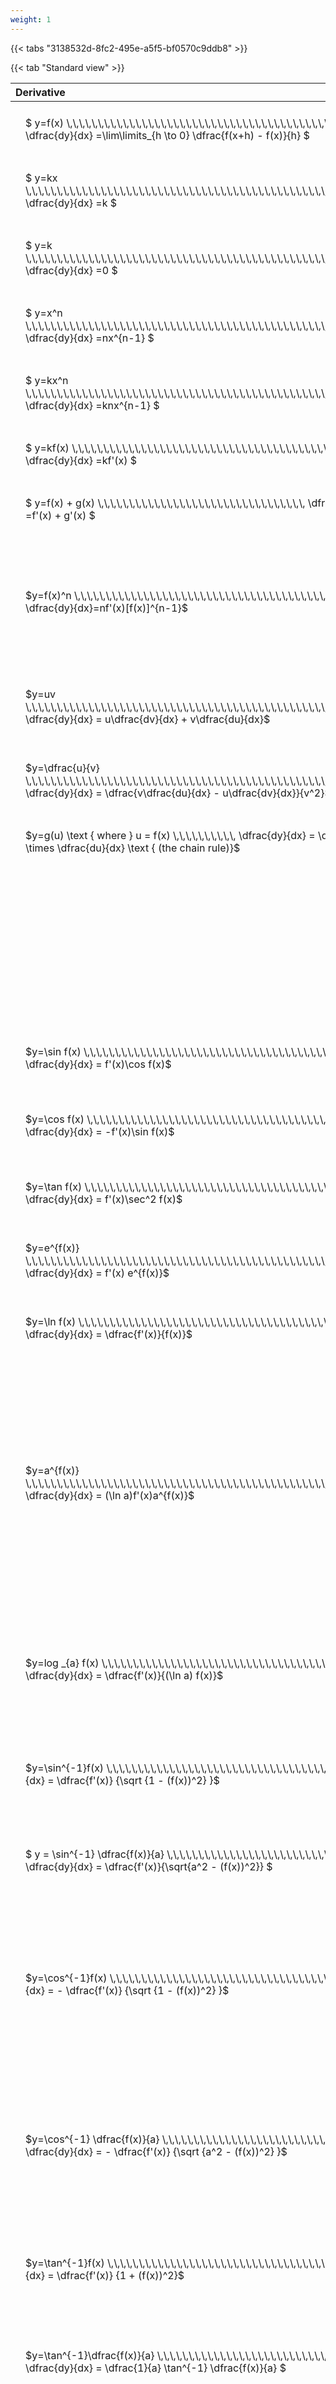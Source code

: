 ```yaml
---
weight: 1
---
```


{{< tabs "3138532d-8fc2-495e-a5f5-bf0570c9ddb8" >}}

{{< tab "Standard view" >}}

<style type="text/css">
#T_95b96 th.col_heading {
  text-align: left;
  font-size: 1em;
}
#T_95b96 td {
  text-align: left;
  font-size: 1em;
  padding: 1.5em;
}
</style>
<table id="T_95b96">
  <thead>
    <tr>
      <th id="T_95b96_level0_col0" class="col_heading level0 col0" >Derivative</th>
      <th id="T_95b96_level0_col1" class="col_heading level0 col1" >Equivalent integral</th>
      <th id="T_95b96_level0_col2" class="col_heading level0 col2" >Comment</th>
    </tr>
  </thead>
  <tbody>
    <tr>
      <td id="T_95b96_row0_col0" class="data row0 col0" >$ y=f(x)   \,\,\,\,\,\,\,\,\,\,\,\,\,\,\,\,\,\,\,\,\,\,\,\,\,\,\,\,\,\,\,\,\,\,\,\,\,\,\,\,\,\,\,\,\,\,\,\,\,\,   \dfrac{dy}{dx} =\lim\limits_{h \to 0} \dfrac{f(x+h) - f(x)}{h}  $ <br></td>
      <td id="T_95b96_row0_col1" class="data row0 col1" ></td>
      <td id="T_95b96_row0_col2" class="data row0 col2" ></td>
    </tr>
    <tr>
      <td id="T_95b96_row1_col0" class="data row1 col0" >$ y=kx   \,\,\,\,\,\,\,\,\,\,\,\,\,\,\,\,\,\,\,\,\,\,\,\,\,\,\,\,\,\,\,\,\,\,\,\,\,\,\,\,\,\,\,\,\,\,\,\,\,\,\,\,\,\,\,   \dfrac{dy}{dx} =k  $ <br></td>
      <td id="T_95b96_row1_col1" class="data row1 col1" ></td>
      <td id="T_95b96_row1_col2" class="data row1 col2" ></td>
    </tr>
    <tr>
      <td id="T_95b96_row2_col0" class="data row2 col0" >$ y=k   \,\,\,\,\,\,\,\,\,\,\,\,\,\,\,\,\,\,\,\,\,\,\,\,\,\,\,\,\,\,\,\,\,\,\,\,\,\,\,\,\,\,\,\,\,\,\,\,\,\,\,\,\,\,\,\,\,\,\,   \dfrac{dy}{dx} =0  $ <br></td>
      <td id="T_95b96_row2_col1" class="data row2 col1" ></td>
      <td id="T_95b96_row2_col2" class="data row2 col2" ></td>
    </tr>
    <tr>
      <td id="T_95b96_row3_col0" class="data row3 col0" >$ y=x^n   \,\,\,\,\,\,\,\,\,\,\,\,\,\,\,\,\,\,\,\,\,\,\,\,\,\,\,\,\,\,\,\,\,\,\,\,\,\,\,\,\,\,\,\,\,\,\,\,\,\,\,\,\,\,\,\,   \dfrac{dy}{dx} =nx^{n-1}  $ <br></td>
      <td id="T_95b96_row3_col1" class="data row3 col1" ></td>
      <td id="T_95b96_row3_col2" class="data row3 col2" ></td>
    </tr>
    <tr>
      <td id="T_95b96_row4_col0" class="data row4 col0" >$ y=kx^n   \,\,\,\,\,\,\,\,\,\,\,\,\,\,\,\,\,\,\,\,\,\,\,\,\,\,\,\,\,\,\,\,\,\,\,\,\,\,\,\,\,\,\,\,\,\,\,\,\,\,\,\,\,   \dfrac{dy}{dx} =knx^{n-1}  $ <br></td>
      <td id="T_95b96_row4_col1" class="data row4 col1" ></td>
      <td id="T_95b96_row4_col2" class="data row4 col2" ></td>
    </tr>
    <tr>
      <td id="T_95b96_row5_col0" class="data row5 col0" >$ y=kf(x)   \,\,\,\,\,\,\,\,\,\,\,\,\,\,\,\,\,\,\,\,\,\,\,\,\,\,\,\,\,\,\,\,\,\,\,\,\,\,\,\,\,\,\,\,\,\,\,\,   \dfrac{dy}{dx} =kf'(x)  $ <br></td>
      <td id="T_95b96_row5_col1" class="data row5 col1" ></td>
      <td id="T_95b96_row5_col2" class="data row5 col2" ></td>
    </tr>
    <tr>
      <td id="T_95b96_row6_col0" class="data row6 col0" >$ y=f(x) + g(x)   \,\,\,\,\,\,\,\,\,\,\,\,\,\,\,\,\,\,\,\,\,\,\,\,\,\,\,\,\,\,\,\,\,   \dfrac{dy}{dx} =f'(x) + g'(x)  $ <br></td>
      <td id="T_95b96_row6_col1" class="data row6 col1" ></td>
      <td id="T_95b96_row6_col2" class="data row6 col2" ></td>
    </tr>
    <tr>
      <td id="T_95b96_row7_col0" class="data row7 col0" >$y=f(x)^n \,\,\,\,\,\,\,\,\,\,\,\,\,\,\,\,\,\,\,\,\,\,\,\,\,\,\,\,\,\,\,\,\,\,\,\,\,\,\,\,\,\,\,\,\,\,\,\,  \dfrac{dy}{dx}=nf'(x)[f(x)]^{n-1}$ <br></td>
      <td id="T_95b96_row7_col1" class="data row7 col1" >$ {\Large\int} f'(x)[f(x)]^n dx = \dfrac{1}{n+1}[f(x)]^{n+1} + c $
$ \text{ where } n \neq -1 $</td>
      <td id="T_95b96_row7_col2" class="data row7 col2" >When n = -1 follow the integration rules for  $ {\Large\int} \dfrac{f'(x)}{f(x)}dx$</td>
    </tr>
    <tr>
      <td id="T_95b96_row8_col0" class="data row8 col0" >$y=uv \,\,\,\,\,\,\,\,\,\,\,\,\,\,\,\,\,\,\,\,\,\,\,\,\,\,\,\,\,\,\,\,\,\,\,\,\,\,\,\,\,\,\,\,\,\,\,\,\,\,\,\,\,\,\,\,   \dfrac{dy}{dx} = u\dfrac{dv}{dx} + v\dfrac{du}{dx}$ <br></td>
      <td id="T_95b96_row8_col1" class="data row8 col1" >$ {\Large\int} u \dfrac{dv}{dx} dx=uv-{\Large\int}v \dfrac {du}{dx}dx$</td>
      <td id="T_95b96_row8_col2" class="data row8 col2" ></td>
    </tr>
    <tr>
      <td id="T_95b96_row9_col0" class="data row9 col0" >$y=\dfrac{u}{v} \,\,\,\,\,\,\,\,\,\,\,\,\,\,\,\,\,\,\,\,\,\,\,\,\,\,\,\,\,\,\,\,\,\,\,\,\,\,\,\,\,\,\,\,\,\,\,\,\,\,\,\,\,\,\,\,   \dfrac{dy}{dx} = \dfrac{v\dfrac{du}{dx} - u\dfrac{dv}{dx}}{v^2}$ <br></td>
      <td id="T_95b96_row9_col1" class="data row9 col1" ></td>
      <td id="T_95b96_row9_col2" class="data row9 col2" ></td>
    </tr>
    <tr>
      <td id="T_95b96_row10_col0" class="data row10 col0" >$y=g(u) \text { where } u = f(x) \,\,\,\,\,\,\,\,\,\,   \dfrac{dy}{dx} = \dfrac{dy}{du} \times \dfrac{du}{dx} \text { (the chain rule)}$ </td>
      <td id="T_95b96_row10_col1" class="data row10 col1" ></td>
      <td id="T_95b96_row10_col2" class="data row10 col2" ></td>
    </tr>
    <tr>
      <td id="T_95b96_row11_col0" class="data row11 col0" ></td>
      <td id="T_95b96_row11_col1" class="data row11 col1" >$ {\Large\int_{a}^{b}} f(x) dx \approx \dfrac{b-a} {2n} {\Large\{} f(a) + f(b) + 2 {\Large[} f(x_1)+...+f(x_{n-1}){\Large ]} {\Large\}}$
$ \text { where } a=x_0 \text{ and } b=x_n $</td>
      <td id="T_95b96_row11_col2" class="data row11 col2" ></td>
    </tr>
    <tr>
      <td id="T_95b96_row12_col0" class="data row12 col0" >$y=\sin f(x) \,\,\,\,\,\,\,\,\,\,\,\,\,\,\,\,\,\,\,\,\,\,\,\,\,\,\,\,\,\,\,\,\,\,\,\,\,\,\,\,\,\,  \dfrac{dy}{dx} = f'(x)\cos f(x)$ <br></td>
      <td id="T_95b96_row12_col1" class="data row12 col1" >$ {\Large\int} f'(x)\cos f(x)dx = \sin f(x) + c$</td>
      <td id="T_95b96_row12_col2" class="data row12 col2" ></td>
    </tr>
    <tr>
      <td id="T_95b96_row13_col0" class="data row13 col0" >$y=\cos f(x) \,\,\,\,\,\,\,\,\,\,\,\,\,\,\,\,\,\,\,\,\,\,\,\,\,\,\,\,\,\,\,\,\,\,\,\,\,\,\,\,\,\,\,   \dfrac{dy}{dx} = -f'(x)\sin f(x)$ <br></td>
      <td id="T_95b96_row13_col1" class="data row13 col1" >$ {\Large\int} f'(x)\sin f(x)dx = -\cos f(x) + c$</td>
      <td id="T_95b96_row13_col2" class="data row13 col2" ></td>
    </tr>
    <tr>
      <td id="T_95b96_row14_col0" class="data row14 col0" >$y=\tan f(x) \,\,\,\,\,\,\,\,\,\,\,\,\,\,\,\,\,\,\,\,\,\,\,\,\,\,\,\,\,\,\,\,\,\,\,\,\,\,\,\,\,\,   \dfrac{dy}{dx} = f'(x)\sec^2 f(x)$ <br></td>
      <td id="T_95b96_row14_col1" class="data row14 col1" >$ {\Large\int} f'(x)\sec^2 f(x)dx = \tan f(x) + c$</td>
      <td id="T_95b96_row14_col2" class="data row14 col2" ></td>
    </tr>
    <tr>
      <td id="T_95b96_row15_col0" class="data row15 col0" >$y=e^{f(x)} \,\,\,\,\,\,\,\,\,\,\,\,\,\,\,\,\,\,\,\,\,\,\,\,\,\,\,\,\,\,\,\,\,\,\,\,\,\,\,\,\,\,\,\,\,\,\,\,\,\,\,   \dfrac{dy}{dx} = f'(x) e^{f(x)}$ <br></td>
      <td id="T_95b96_row15_col1" class="data row15 col1" >$ {\Large\int} f'(x)e^{f(x)}dx = e^{f(x)} + c$</td>
      <td id="T_95b96_row15_col2" class="data row15 col2" ></td>
    </tr>
    <tr>
      <td id="T_95b96_row16_col0" class="data row16 col0" >$y=\ln f(x) \,\,\,\,\,\,\,\,\,\,\,\,\,\,\,\,\,\,\,\,\,\,\,\,\,\,\,\,\,\,\,\,\,\,\,\,\,\,\,\,\,\,\,\,\,   \dfrac{dy}{dx} = \dfrac{f'(x)}{f(x)}$ <br></td>
      <td id="T_95b96_row16_col1" class="data row16 col1" >$ {\Large\int} \dfrac{f'(x)}{f(x)}dx = \ln|f(x)| + c$</td>
      <td id="T_95b96_row16_col2" class="data row16 col2" >Why absolute value?</td>
    </tr>
    <tr>
      <td id="T_95b96_row17_col0" class="data row17 col0" >$y=a^{f(x)} \,\,\,\,\,\,\,\,\,\,\,\,\,\,\,\,\,\,\,\,\,\,\,\,\,\,\,\,\,\,\,\,\,\,\,\,\,\,\,\,\,\,\,\,\,\,\,\,\,\,\,   \dfrac{dy}{dx} = (\ln a)f'(x)a^{f(x)}$ <br></td>
      <td id="T_95b96_row17_col1" class="data row17 col1" >$ {\Large\int} f'(x)a^{f(x)}dx = \dfrac{a^f(x)}{\ln  a} +c$</td>
      <td id="T_95b96_row17_col2" class="data row17 col2" >ln a is a constant therefore can be removed from the integral it can go on the other side of the intergral equation when compared to the derivative equation.</td>
    </tr>
    <tr>
      <td id="T_95b96_row18_col0" class="data row18 col0" >$y=log _{a} f(x) \,\,\,\,\,\,\,\,\,\,\,\,\,\,\,\,\,\,\,\,\,\,\,\,\,\,\,\,\,\,\,\,\,\,\,\,\,\,\,\,\,   \dfrac{dy}{dx} = \dfrac{f'(x)}{(\ln a) f(x)}$ <br></td>
      <td id="T_95b96_row18_col1" class="data row18 col1" >$ {\Large\int} \dfrac{f'(x)}{(\ln a) f(x)} = \log_{a} |f(x)|  + c$</td>
      <td id="T_95b96_row18_col2" class="data row18 col2" >Is this integral expression correct, in particular the absolute value?</td>
    </tr>
    <tr>
      <td id="T_95b96_row19_col0" class="data row19 col0" >$y=\sin^{-1}f(x) \,\,\,\,\,\,\,\,\,\,\,\,\,\,\,\,\,\,\,\,\,\,\,\,\,\,\,\,\,\,\,\,\,\,\,\,\,   \dfrac{dy}{dx} = \dfrac{f'(x)} {\sqrt {1 - (f(x))^2} }$ <br></td>
      <td id="T_95b96_row19_col1" class="data row19 col1" >$ {\Large\int} \dfrac{f'(x)} {\sqrt {1 - (f(x))^2} } dx = \sin^{-1} f(x) + c$</td>
      <td id="T_95b96_row19_col2" class="data row19 col2" ></td>
    </tr>
    <tr>
      <td id="T_95b96_row20_col0" class="data row20 col0" >$ y = \sin^{-1} \dfrac{f(x)}{a}  \,\,\,\,\,\,\,\,\,\,\,\,\,\,\,\,\,\,\,\,\,\,\,\,\,\,\,\,\,\,\,\,\,\,\,   \dfrac{dy}{dx} = \dfrac{f'(x)}{\sqrt{a^2 - (f(x))^2}} $ <br></td>
      <td id="T_95b96_row20_col1" class="data row20 col1" >$ {\Large\int} \dfrac{f'(x)} {\sqrt {a^2 - (f(x))^2} } dx = \sin^{-1} \dfrac{f(x)}{a} + c$</td>
      <td id="T_95b96_row20_col2" class="data row20 col2" ></td>
    </tr>
    <tr>
      <td id="T_95b96_row21_col0" class="data row21 col0" >$y=\cos^{-1}f(x) \,\,\,\,\,\,\,\,\,\,\,\,\,\,\,\,\,\,\,\,\,\,\,\,\,\,\,\,\,\,\,\,\,\,\,\,\,   \dfrac{dy}{dx} = - \dfrac{f'(x)} {\sqrt {1 - (f(x))^2} }$ <br></td>
      <td id="T_95b96_row21_col1" class="data row21 col1" >$ {\Large\int} - \dfrac{f'(x)} {\sqrt {1 - (f(x))^2} }  = \cos^{-1}f(x) + c \text{ or } -\sin^{-1}f(x) +c$
$ \text{Note the cons\tant c will have different values with these two options} $</td>
      <td id="T_95b96_row21_col2" class="data row21 col2" ></td>
    </tr>
    <tr>
      <td id="T_95b96_row22_col0" class="data row22 col0" >$y=\cos^{-1} \dfrac{f(x)}{a} \,\,\,\,\,\,\,\,\,\,\,\,\,\,\,\,\,\,\,\,\,\,\,\,\,\,\,\,\,\,\,\,\,\,\,   \dfrac{dy}{dx} = - \dfrac{f'(x)} {\sqrt {a^2 - (f(x))^2} }$ <br></td>
      <td id="T_95b96_row22_col1" class="data row22 col1" >$ {\Large\int} - \dfrac{f'(x)} {\sqrt {a^2 - (f(x))^2} }  = \cos^{-1}\dfrac{f(x)}{a} + c \text{ or } -\sin^{-1}\dfrac{f(x)}{a} +c$
$ \text{Note the cons\tant c will have different values with these two options} $</td>
      <td id="T_95b96_row22_col2" class="data row22 col2" ></td>
    </tr>
    <tr>
      <td id="T_95b96_row23_col0" class="data row23 col0" >$y=\tan^{-1}f(x) \,\,\,\,\,\,\,\,\,\,\,\,\,\,\,\,\,\,\,\,\,\,\,\,\,\,\,\,\,\,\,\,\,\,\,\,\,   \dfrac{dy}{dx} = \dfrac{f'(x)} {1 + (f(x))^2}$ <br></td>
      <td id="T_95b96_row23_col1" class="data row23 col1" >$ {\Large\int} \dfrac{f'(x)} {1 + (f(x))^2} dx = \ \tan^{-1} f(x) + c$</td>
      <td id="T_95b96_row23_col2" class="data row23 col2" ></td>
    </tr>
    <tr>
      <td id="T_95b96_row24_col0" class="data row24 col0" >$y=\tan^{-1}\dfrac{f(x)}{a} \,\,\,\,\,\,\,\,\,\,\,\,\,\,\,\,\,\,\,\,\,\,\,\,\,\,\,\,\,\,\,\,\,\,\,   \dfrac{dy}{dx} =  \dfrac{1}{a} \tan^{-1} \dfrac{f(x)}{a} $ <br></td>
      <td id="T_95b96_row24_col1" class="data row24 col1" >$ {\Large\int} \dfrac{f'(x)} {a^2 + (f(x))^2} dx = \dfrac{1}{a} \tan^{-1} \dfrac{f(x)}{a} + c$</td>
      <td id="T_95b96_row24_col2" class="data row24 col2" ></td>
    </tr>
    <tr>
      <td id="T_95b96_row25_col0" class="data row25 col0" >$ \text{Function and its inverse}  \,\,\,\,\,\,\,\,\,\,\,\,\,   \dfrac{dy}{dx} \times \dfrac{dx}{dy} = 1, \text{  or  } \dfrac{dy}{dx} = \dfrac{1}{\dfrac{dx}{dy}} $ <br></td>
      <td id="T_95b96_row25_col1" class="data row25 col1" ></td>
      <td id="T_95b96_row25_col2" class="data row25 col2" >Formula can be utilised to calculate otherwise hard to differentiate inverse functions</td>
    </tr>
    <tr>
      <td id="T_95b96_row26_col0" class="data row26 col0" >$v = \dot x = \dfrac{dx}{dt}$</td>
      <td id="T_95b96_row26_col1" class="data row26 col1" ></td>
      <td id="T_95b96_row26_col2" class="data row26 col2" ></td>
    </tr>
    <tr>
      <td id="T_95b96_row27_col0" class="data row27 col0" >$a = \ddot x = \dfrac{dv}{dt} = \dfrac{d^{2}x}{dt^2}$</td>
      <td id="T_95b96_row27_col1" class="data row27 col1" ></td>
      <td id="T_95b96_row27_col2" class="data row27 col2" ></td>
    </tr>
    <tr>
      <td id="T_95b96_row28_col0" class="data row28 col0" >$\dfrac{dN}{dt} = kn \text{ is satisfied by } N(t) = Ae^{kt}$</td>
      <td id="T_95b96_row28_col1" class="data row28 col1" ></td>
      <td id="T_95b96_row28_col2" class="data row28 col2" ></td>
    </tr>
    <tr>
      <td id="T_95b96_row29_col0" class="data row29 col0" >$\dfrac{dN}{dt} = k(N-p) \text{ is satisfied by } N(t) = P + Ae^{kt}$</td>
      <td id="T_95b96_row29_col1" class="data row29 col1" ></td>
      <td id="T_95b96_row29_col2" class="data row29 col2" ></td>
    </tr>
  </tbody>
</table>
{{< /tab >}}

{{< tab "Formula sheet" >}}

Items on formula sheet are highlighted 
<br>
<style type="text/css">
#T_61f0c th.col_heading {
  text-align: left;
  font-size: 1em;
}
#T_61f0c td {
  text-align: left;
  font-size: 1em;
  padding: 1.5em;
}
#T_61f0c_row0_col0, #T_61f0c_row0_col1, #T_61f0c_row1_col0, #T_61f0c_row1_col1, #T_61f0c_row2_col0, #T_61f0c_row2_col1, #T_61f0c_row3_col0, #T_61f0c_row3_col1, #T_61f0c_row4_col0, #T_61f0c_row4_col1, #T_61f0c_row5_col0, #T_61f0c_row5_col1, #T_61f0c_row6_col0, #T_61f0c_row6_col1, #T_61f0c_row9_col1, #T_61f0c_row10_col1, #T_61f0c_row11_col0, #T_61f0c_row18_col1, #T_61f0c_row19_col1, #T_61f0c_row20_col0, #T_61f0c_row21_col1, #T_61f0c_row22_col0, #T_61f0c_row22_col1, #T_61f0c_row23_col1, #T_61f0c_row24_col0, #T_61f0c_row25_col0, #T_61f0c_row25_col1, #T_61f0c_row26_col0, #T_61f0c_row26_col1, #T_61f0c_row27_col0, #T_61f0c_row27_col1, #T_61f0c_row28_col0, #T_61f0c_row28_col1, #T_61f0c_row29_col0, #T_61f0c_row29_col1 {
  background-color: rgba(0,0,0,0);
}
#T_61f0c_row7_col0, #T_61f0c_row7_col1, #T_61f0c_row8_col0, #T_61f0c_row8_col1, #T_61f0c_row9_col0, #T_61f0c_row10_col0, #T_61f0c_row11_col1, #T_61f0c_row12_col0, #T_61f0c_row12_col1, #T_61f0c_row13_col0, #T_61f0c_row13_col1, #T_61f0c_row14_col0, #T_61f0c_row14_col1, #T_61f0c_row15_col0, #T_61f0c_row15_col1, #T_61f0c_row16_col0, #T_61f0c_row16_col1, #T_61f0c_row17_col0, #T_61f0c_row17_col1, #T_61f0c_row18_col0, #T_61f0c_row19_col0, #T_61f0c_row20_col1, #T_61f0c_row21_col0, #T_61f0c_row23_col0, #T_61f0c_row24_col1 {
  background-color: rgba(255,194,10, 0.2);
}
</style>
<table id="T_61f0c">
  <thead>
    <tr>
      <th id="T_61f0c_level0_col0" class="col_heading level0 col0" >Derivative</th>
      <th id="T_61f0c_level0_col1" class="col_heading level0 col1" >Equivalent integral</th>
      <th id="T_61f0c_level0_col2" class="col_heading level0 col2" >Comment</th>
    </tr>
  </thead>
  <tbody>
    <tr>
      <td id="T_61f0c_row0_col0" class="data row0 col0" >$ y=f(x)   \,\,\,\,\,\,\,\,\,\,\,\,\,\,\,\,\,\,\,\,\,\,\,\,\,\,\,\,\,\,\,\,\,\,\,\,\,\,\,\,\,\,\,\,\,\,\,\,\,\,   \dfrac{dy}{dx} =\lim\limits_{h \to 0} \dfrac{f(x+h) - f(x)}{h}  $ <br></td>
      <td id="T_61f0c_row0_col1" class="data row0 col1" ></td>
      <td id="T_61f0c_row0_col2" class="data row0 col2" ></td>
    </tr>
    <tr>
      <td id="T_61f0c_row1_col0" class="data row1 col0" >$ y=kx   \,\,\,\,\,\,\,\,\,\,\,\,\,\,\,\,\,\,\,\,\,\,\,\,\,\,\,\,\,\,\,\,\,\,\,\,\,\,\,\,\,\,\,\,\,\,\,\,\,\,\,\,\,\,\,   \dfrac{dy}{dx} =k  $ <br></td>
      <td id="T_61f0c_row1_col1" class="data row1 col1" ></td>
      <td id="T_61f0c_row1_col2" class="data row1 col2" ></td>
    </tr>
    <tr>
      <td id="T_61f0c_row2_col0" class="data row2 col0" >$ y=k   \,\,\,\,\,\,\,\,\,\,\,\,\,\,\,\,\,\,\,\,\,\,\,\,\,\,\,\,\,\,\,\,\,\,\,\,\,\,\,\,\,\,\,\,\,\,\,\,\,\,\,\,\,\,\,\,\,\,\,   \dfrac{dy}{dx} =0  $ <br></td>
      <td id="T_61f0c_row2_col1" class="data row2 col1" ></td>
      <td id="T_61f0c_row2_col2" class="data row2 col2" ></td>
    </tr>
    <tr>
      <td id="T_61f0c_row3_col0" class="data row3 col0" >$ y=x^n   \,\,\,\,\,\,\,\,\,\,\,\,\,\,\,\,\,\,\,\,\,\,\,\,\,\,\,\,\,\,\,\,\,\,\,\,\,\,\,\,\,\,\,\,\,\,\,\,\,\,\,\,\,\,\,\,   \dfrac{dy}{dx} =nx^{n-1}  $ <br></td>
      <td id="T_61f0c_row3_col1" class="data row3 col1" ></td>
      <td id="T_61f0c_row3_col2" class="data row3 col2" ></td>
    </tr>
    <tr>
      <td id="T_61f0c_row4_col0" class="data row4 col0" >$ y=kx^n   \,\,\,\,\,\,\,\,\,\,\,\,\,\,\,\,\,\,\,\,\,\,\,\,\,\,\,\,\,\,\,\,\,\,\,\,\,\,\,\,\,\,\,\,\,\,\,\,\,\,\,\,\,   \dfrac{dy}{dx} =knx^{n-1}  $ <br></td>
      <td id="T_61f0c_row4_col1" class="data row4 col1" ></td>
      <td id="T_61f0c_row4_col2" class="data row4 col2" ></td>
    </tr>
    <tr>
      <td id="T_61f0c_row5_col0" class="data row5 col0" >$ y=kf(x)   \,\,\,\,\,\,\,\,\,\,\,\,\,\,\,\,\,\,\,\,\,\,\,\,\,\,\,\,\,\,\,\,\,\,\,\,\,\,\,\,\,\,\,\,\,\,\,\,   \dfrac{dy}{dx} =kf'(x)  $ <br></td>
      <td id="T_61f0c_row5_col1" class="data row5 col1" ></td>
      <td id="T_61f0c_row5_col2" class="data row5 col2" ></td>
    </tr>
    <tr>
      <td id="T_61f0c_row6_col0" class="data row6 col0" >$ y=f(x) + g(x)   \,\,\,\,\,\,\,\,\,\,\,\,\,\,\,\,\,\,\,\,\,\,\,\,\,\,\,\,\,\,\,\,\,   \dfrac{dy}{dx} =f'(x) + g'(x)  $ <br></td>
      <td id="T_61f0c_row6_col1" class="data row6 col1" ></td>
      <td id="T_61f0c_row6_col2" class="data row6 col2" ></td>
    </tr>
    <tr>
      <td id="T_61f0c_row7_col0" class="data row7 col0" >$y=f(x)^n \,\,\,\,\,\,\,\,\,\,\,\,\,\,\,\,\,\,\,\,\,\,\,\,\,\,\,\,\,\,\,\,\,\,\,\,\,\,\,\,\,\,\,\,\,\,\,\,  \dfrac{dy}{dx}=nf'(x)[f(x)]^{n-1}$ <br></td>
      <td id="T_61f0c_row7_col1" class="data row7 col1" >$ {\Large\int} f'(x)[f(x)]^n dx = \dfrac{1}{n+1}[f(x)]^{n+1} + c $
$ \text{ where } n \neq -1 $</td>
      <td id="T_61f0c_row7_col2" class="data row7 col2" >When n = -1 follow the integration rules for  $ {\Large\int} \dfrac{f'(x)}{f(x)}dx$</td>
    </tr>
    <tr>
      <td id="T_61f0c_row8_col0" class="data row8 col0" >$y=uv \,\,\,\,\,\,\,\,\,\,\,\,\,\,\,\,\,\,\,\,\,\,\,\,\,\,\,\,\,\,\,\,\,\,\,\,\,\,\,\,\,\,\,\,\,\,\,\,\,\,\,\,\,\,\,\,   \dfrac{dy}{dx} = u\dfrac{dv}{dx} + v\dfrac{du}{dx}$ <br></td>
      <td id="T_61f0c_row8_col1" class="data row8 col1" >$ {\Large\int} u \dfrac{dv}{dx} dx=uv-{\Large\int}v \dfrac {du}{dx}dx$</td>
      <td id="T_61f0c_row8_col2" class="data row8 col2" ></td>
    </tr>
    <tr>
      <td id="T_61f0c_row9_col0" class="data row9 col0" >$y=\dfrac{u}{v} \,\,\,\,\,\,\,\,\,\,\,\,\,\,\,\,\,\,\,\,\,\,\,\,\,\,\,\,\,\,\,\,\,\,\,\,\,\,\,\,\,\,\,\,\,\,\,\,\,\,\,\,\,\,\,\,   \dfrac{dy}{dx} = \dfrac{v\dfrac{du}{dx} - u\dfrac{dv}{dx}}{v^2}$ <br></td>
      <td id="T_61f0c_row9_col1" class="data row9 col1" ></td>
      <td id="T_61f0c_row9_col2" class="data row9 col2" ></td>
    </tr>
    <tr>
      <td id="T_61f0c_row10_col0" class="data row10 col0" >$y=g(u) \text { where } u = f(x) \,\,\,\,\,\,\,\,\,\,   \dfrac{dy}{dx} = \dfrac{dy}{du} \times \dfrac{du}{dx} \text { (the chain rule)}$ </td>
      <td id="T_61f0c_row10_col1" class="data row10 col1" ></td>
      <td id="T_61f0c_row10_col2" class="data row10 col2" ></td>
    </tr>
    <tr>
      <td id="T_61f0c_row11_col0" class="data row11 col0" ></td>
      <td id="T_61f0c_row11_col1" class="data row11 col1" >$ {\Large\int_{a}^{b}} f(x) dx \approx \dfrac{b-a} {2n} {\Large\{} f(a) + f(b) + 2 {\Large[} f(x_1)+...+f(x_{n-1}){\Large ]} {\Large\}}$
$ \text { where } a=x_0 \text{ and } b=x_n $</td>
      <td id="T_61f0c_row11_col2" class="data row11 col2" ></td>
    </tr>
    <tr>
      <td id="T_61f0c_row12_col0" class="data row12 col0" >$y=\sin f(x) \,\,\,\,\,\,\,\,\,\,\,\,\,\,\,\,\,\,\,\,\,\,\,\,\,\,\,\,\,\,\,\,\,\,\,\,\,\,\,\,\,\,  \dfrac{dy}{dx} = f'(x)\cos f(x)$ <br></td>
      <td id="T_61f0c_row12_col1" class="data row12 col1" >$ {\Large\int} f'(x)\cos f(x)dx = \sin f(x) + c$</td>
      <td id="T_61f0c_row12_col2" class="data row12 col2" ></td>
    </tr>
    <tr>
      <td id="T_61f0c_row13_col0" class="data row13 col0" >$y=\cos f(x) \,\,\,\,\,\,\,\,\,\,\,\,\,\,\,\,\,\,\,\,\,\,\,\,\,\,\,\,\,\,\,\,\,\,\,\,\,\,\,\,\,\,\,   \dfrac{dy}{dx} = -f'(x)\sin f(x)$ <br></td>
      <td id="T_61f0c_row13_col1" class="data row13 col1" >$ {\Large\int} f'(x)\sin f(x)dx = -\cos f(x) + c$</td>
      <td id="T_61f0c_row13_col2" class="data row13 col2" ></td>
    </tr>
    <tr>
      <td id="T_61f0c_row14_col0" class="data row14 col0" >$y=\tan f(x) \,\,\,\,\,\,\,\,\,\,\,\,\,\,\,\,\,\,\,\,\,\,\,\,\,\,\,\,\,\,\,\,\,\,\,\,\,\,\,\,\,\,   \dfrac{dy}{dx} = f'(x)\sec^2 f(x)$ <br></td>
      <td id="T_61f0c_row14_col1" class="data row14 col1" >$ {\Large\int} f'(x)\sec^2 f(x)dx = \tan f(x) + c$</td>
      <td id="T_61f0c_row14_col2" class="data row14 col2" ></td>
    </tr>
    <tr>
      <td id="T_61f0c_row15_col0" class="data row15 col0" >$y=e^{f(x)} \,\,\,\,\,\,\,\,\,\,\,\,\,\,\,\,\,\,\,\,\,\,\,\,\,\,\,\,\,\,\,\,\,\,\,\,\,\,\,\,\,\,\,\,\,\,\,\,\,\,\,   \dfrac{dy}{dx} = f'(x) e^{f(x)}$ <br></td>
      <td id="T_61f0c_row15_col1" class="data row15 col1" >$ {\Large\int} f'(x)e^{f(x)}dx = e^{f(x)} + c$</td>
      <td id="T_61f0c_row15_col2" class="data row15 col2" ></td>
    </tr>
    <tr>
      <td id="T_61f0c_row16_col0" class="data row16 col0" >$y=\ln f(x) \,\,\,\,\,\,\,\,\,\,\,\,\,\,\,\,\,\,\,\,\,\,\,\,\,\,\,\,\,\,\,\,\,\,\,\,\,\,\,\,\,\,\,\,\,   \dfrac{dy}{dx} = \dfrac{f'(x)}{f(x)}$ <br></td>
      <td id="T_61f0c_row16_col1" class="data row16 col1" >$ {\Large\int} \dfrac{f'(x)}{f(x)}dx = \ln|f(x)| + c$</td>
      <td id="T_61f0c_row16_col2" class="data row16 col2" >Why absolute value?</td>
    </tr>
    <tr>
      <td id="T_61f0c_row17_col0" class="data row17 col0" >$y=a^{f(x)} \,\,\,\,\,\,\,\,\,\,\,\,\,\,\,\,\,\,\,\,\,\,\,\,\,\,\,\,\,\,\,\,\,\,\,\,\,\,\,\,\,\,\,\,\,\,\,\,\,\,\,   \dfrac{dy}{dx} = (\ln a)f'(x)a^{f(x)}$ <br></td>
      <td id="T_61f0c_row17_col1" class="data row17 col1" >$ {\Large\int} f'(x)a^{f(x)}dx = \dfrac{a^f(x)}{\ln  a} +c$</td>
      <td id="T_61f0c_row17_col2" class="data row17 col2" >ln a is a constant therefore can be removed from the integral it can go on the other side of the intergral equation when compared to the derivative equation.</td>
    </tr>
    <tr>
      <td id="T_61f0c_row18_col0" class="data row18 col0" >$y=log _{a} f(x) \,\,\,\,\,\,\,\,\,\,\,\,\,\,\,\,\,\,\,\,\,\,\,\,\,\,\,\,\,\,\,\,\,\,\,\,\,\,\,\,\,   \dfrac{dy}{dx} = \dfrac{f'(x)}{(\ln a) f(x)}$ <br></td>
      <td id="T_61f0c_row18_col1" class="data row18 col1" >$ {\Large\int} \dfrac{f'(x)}{(\ln a) f(x)} = \log_{a} |f(x)|  + c$</td>
      <td id="T_61f0c_row18_col2" class="data row18 col2" >Is this integral expression correct, in particular the absolute value?</td>
    </tr>
    <tr>
      <td id="T_61f0c_row19_col0" class="data row19 col0" >$y=\sin^{-1}f(x) \,\,\,\,\,\,\,\,\,\,\,\,\,\,\,\,\,\,\,\,\,\,\,\,\,\,\,\,\,\,\,\,\,\,\,\,\,   \dfrac{dy}{dx} = \dfrac{f'(x)} {\sqrt {1 - (f(x))^2} }$ <br></td>
      <td id="T_61f0c_row19_col1" class="data row19 col1" >$ {\Large\int} \dfrac{f'(x)} {\sqrt {1 - (f(x))^2} } dx = \sin^{-1} f(x) + c$</td>
      <td id="T_61f0c_row19_col2" class="data row19 col2" ></td>
    </tr>
    <tr>
      <td id="T_61f0c_row20_col0" class="data row20 col0" >$ y = \sin^{-1} \dfrac{f(x)}{a}  \,\,\,\,\,\,\,\,\,\,\,\,\,\,\,\,\,\,\,\,\,\,\,\,\,\,\,\,\,\,\,\,\,\,\,   \dfrac{dy}{dx} = \dfrac{f'(x)}{\sqrt{a^2 - (f(x))^2}} $ <br></td>
      <td id="T_61f0c_row20_col1" class="data row20 col1" >$ {\Large\int} \dfrac{f'(x)} {\sqrt {a^2 - (f(x))^2} } dx = \sin^{-1} \dfrac{f(x)}{a} + c$</td>
      <td id="T_61f0c_row20_col2" class="data row20 col2" ></td>
    </tr>
    <tr>
      <td id="T_61f0c_row21_col0" class="data row21 col0" >$y=\cos^{-1}f(x) \,\,\,\,\,\,\,\,\,\,\,\,\,\,\,\,\,\,\,\,\,\,\,\,\,\,\,\,\,\,\,\,\,\,\,\,\,   \dfrac{dy}{dx} = - \dfrac{f'(x)} {\sqrt {1 - (f(x))^2} }$ <br></td>
      <td id="T_61f0c_row21_col1" class="data row21 col1" >$ {\Large\int} - \dfrac{f'(x)} {\sqrt {1 - (f(x))^2} }  = \cos^{-1}f(x) + c \text{ or } -\sin^{-1}f(x) +c$
$ \text{Note the cons\tant c will have different values with these two options} $</td>
      <td id="T_61f0c_row21_col2" class="data row21 col2" ></td>
    </tr>
    <tr>
      <td id="T_61f0c_row22_col0" class="data row22 col0" >$y=\cos^{-1} \dfrac{f(x)}{a} \,\,\,\,\,\,\,\,\,\,\,\,\,\,\,\,\,\,\,\,\,\,\,\,\,\,\,\,\,\,\,\,\,\,\,   \dfrac{dy}{dx} = - \dfrac{f'(x)} {\sqrt {a^2 - (f(x))^2} }$ <br></td>
      <td id="T_61f0c_row22_col1" class="data row22 col1" >$ {\Large\int} - \dfrac{f'(x)} {\sqrt {a^2 - (f(x))^2} }  = \cos^{-1}\dfrac{f(x)}{a} + c \text{ or } -\sin^{-1}\dfrac{f(x)}{a} +c$
$ \text{Note the cons\tant c will have different values with these two options} $</td>
      <td id="T_61f0c_row22_col2" class="data row22 col2" ></td>
    </tr>
    <tr>
      <td id="T_61f0c_row23_col0" class="data row23 col0" >$y=\tan^{-1}f(x) \,\,\,\,\,\,\,\,\,\,\,\,\,\,\,\,\,\,\,\,\,\,\,\,\,\,\,\,\,\,\,\,\,\,\,\,\,   \dfrac{dy}{dx} = \dfrac{f'(x)} {1 + (f(x))^2}$ <br></td>
      <td id="T_61f0c_row23_col1" class="data row23 col1" >$ {\Large\int} \dfrac{f'(x)} {1 + (f(x))^2} dx = \ \tan^{-1} f(x) + c$</td>
      <td id="T_61f0c_row23_col2" class="data row23 col2" ></td>
    </tr>
    <tr>
      <td id="T_61f0c_row24_col0" class="data row24 col0" >$y=\tan^{-1}\dfrac{f(x)}{a} \,\,\,\,\,\,\,\,\,\,\,\,\,\,\,\,\,\,\,\,\,\,\,\,\,\,\,\,\,\,\,\,\,\,\,   \dfrac{dy}{dx} =  \dfrac{1}{a} \tan^{-1} \dfrac{f(x)}{a} $ <br></td>
      <td id="T_61f0c_row24_col1" class="data row24 col1" >$ {\Large\int} \dfrac{f'(x)} {a^2 + (f(x))^2} dx = \dfrac{1}{a} \tan^{-1} \dfrac{f(x)}{a} + c$</td>
      <td id="T_61f0c_row24_col2" class="data row24 col2" ></td>
    </tr>
    <tr>
      <td id="T_61f0c_row25_col0" class="data row25 col0" >$ \text{Function and its inverse}  \,\,\,\,\,\,\,\,\,\,\,\,\,   \dfrac{dy}{dx} \times \dfrac{dx}{dy} = 1, \text{  or  } \dfrac{dy}{dx} = \dfrac{1}{\dfrac{dx}{dy}} $ <br></td>
      <td id="T_61f0c_row25_col1" class="data row25 col1" ></td>
      <td id="T_61f0c_row25_col2" class="data row25 col2" >Formula can be utilised to calculate otherwise hard to differentiate inverse functions</td>
    </tr>
    <tr>
      <td id="T_61f0c_row26_col0" class="data row26 col0" >$v = \dot x = \dfrac{dx}{dt}$</td>
      <td id="T_61f0c_row26_col1" class="data row26 col1" ></td>
      <td id="T_61f0c_row26_col2" class="data row26 col2" ></td>
    </tr>
    <tr>
      <td id="T_61f0c_row27_col0" class="data row27 col0" >$a = \ddot x = \dfrac{dv}{dt} = \dfrac{d^{2}x}{dt^2}$</td>
      <td id="T_61f0c_row27_col1" class="data row27 col1" ></td>
      <td id="T_61f0c_row27_col2" class="data row27 col2" ></td>
    </tr>
    <tr>
      <td id="T_61f0c_row28_col0" class="data row28 col0" >$\dfrac{dN}{dt} = kn \text{ is satisfied by } N(t) = Ae^{kt}$</td>
      <td id="T_61f0c_row28_col1" class="data row28 col1" ></td>
      <td id="T_61f0c_row28_col2" class="data row28 col2" ></td>
    </tr>
    <tr>
      <td id="T_61f0c_row29_col0" class="data row29 col0" >$\dfrac{dN}{dt} = k(N-p) \text{ is satisfied by } N(t) = P + Ae^{kt}$</td>
      <td id="T_61f0c_row29_col1" class="data row29 col1" ></td>
      <td id="T_61f0c_row29_col2" class="data row29 col2" ></td>
    </tr>
  </tbody>
</table>
{{< /tab >}}

{{< tab "Poofs required" >}}

Items where proofs required are highlighted 
<br>
<style type="text/css">
#T_cddea th.col_heading {
  text-align: left;
  font-size: 1em;
}
#T_cddea td {
  text-align: left;
  font-size: 1em;
  padding: 1.5em;
}
#T_cddea_row0_col0, #T_cddea_row0_col1, #T_cddea_row1_col0, #T_cddea_row1_col1, #T_cddea_row2_col0, #T_cddea_row2_col1, #T_cddea_row3_col0, #T_cddea_row3_col1, #T_cddea_row4_col0, #T_cddea_row4_col1, #T_cddea_row5_col0, #T_cddea_row5_col1, #T_cddea_row6_col0, #T_cddea_row6_col1, #T_cddea_row7_col0, #T_cddea_row7_col1, #T_cddea_row8_col0, #T_cddea_row8_col1, #T_cddea_row9_col0, #T_cddea_row9_col1, #T_cddea_row10_col0, #T_cddea_row10_col1, #T_cddea_row11_col0, #T_cddea_row11_col1, #T_cddea_row12_col0, #T_cddea_row12_col1, #T_cddea_row13_col0, #T_cddea_row13_col1, #T_cddea_row14_col0, #T_cddea_row14_col1, #T_cddea_row15_col0, #T_cddea_row15_col1, #T_cddea_row16_col0, #T_cddea_row16_col1, #T_cddea_row17_col0, #T_cddea_row17_col1, #T_cddea_row18_col0, #T_cddea_row18_col1, #T_cddea_row19_col0, #T_cddea_row19_col1, #T_cddea_row20_col0, #T_cddea_row20_col1, #T_cddea_row21_col0, #T_cddea_row21_col1, #T_cddea_row22_col0, #T_cddea_row22_col1, #T_cddea_row23_col0, #T_cddea_row23_col1, #T_cddea_row24_col0, #T_cddea_row24_col1, #T_cddea_row25_col0, #T_cddea_row25_col1, #T_cddea_row26_col0, #T_cddea_row26_col1, #T_cddea_row27_col0, #T_cddea_row27_col1, #T_cddea_row28_col1, #T_cddea_row29_col1 {
  background-color: rgba(0,0,0,0);
}
#T_cddea_row28_col0, #T_cddea_row29_col0 {
  background-color: rgba(0,150,200, 0.2);
}
</style>
<table id="T_cddea">
  <thead>
    <tr>
      <th id="T_cddea_level0_col0" class="col_heading level0 col0" >Derivative</th>
      <th id="T_cddea_level0_col1" class="col_heading level0 col1" >Equivalent integral</th>
      <th id="T_cddea_level0_col2" class="col_heading level0 col2" >Comment</th>
    </tr>
  </thead>
  <tbody>
    <tr>
      <td id="T_cddea_row0_col0" class="data row0 col0" >$ y=f(x)   \,\,\,\,\,\,\,\,\,\,\,\,\,\,\,\,\,\,\,\,\,\,\,\,\,\,\,\,\,\,\,\,\,\,\,\,\,\,\,\,\,\,\,\,\,\,\,\,\,\,   \dfrac{dy}{dx} =\lim\limits_{h \to 0} \dfrac{f(x+h) - f(x)}{h}  $ <br></td>
      <td id="T_cddea_row0_col1" class="data row0 col1" ></td>
      <td id="T_cddea_row0_col2" class="data row0 col2" ></td>
    </tr>
    <tr>
      <td id="T_cddea_row1_col0" class="data row1 col0" >$ y=kx   \,\,\,\,\,\,\,\,\,\,\,\,\,\,\,\,\,\,\,\,\,\,\,\,\,\,\,\,\,\,\,\,\,\,\,\,\,\,\,\,\,\,\,\,\,\,\,\,\,\,\,\,\,\,\,   \dfrac{dy}{dx} =k  $ <br></td>
      <td id="T_cddea_row1_col1" class="data row1 col1" ></td>
      <td id="T_cddea_row1_col2" class="data row1 col2" ></td>
    </tr>
    <tr>
      <td id="T_cddea_row2_col0" class="data row2 col0" >$ y=k   \,\,\,\,\,\,\,\,\,\,\,\,\,\,\,\,\,\,\,\,\,\,\,\,\,\,\,\,\,\,\,\,\,\,\,\,\,\,\,\,\,\,\,\,\,\,\,\,\,\,\,\,\,\,\,\,\,\,\,   \dfrac{dy}{dx} =0  $ <br></td>
      <td id="T_cddea_row2_col1" class="data row2 col1" ></td>
      <td id="T_cddea_row2_col2" class="data row2 col2" ></td>
    </tr>
    <tr>
      <td id="T_cddea_row3_col0" class="data row3 col0" >$ y=x^n   \,\,\,\,\,\,\,\,\,\,\,\,\,\,\,\,\,\,\,\,\,\,\,\,\,\,\,\,\,\,\,\,\,\,\,\,\,\,\,\,\,\,\,\,\,\,\,\,\,\,\,\,\,\,\,\,   \dfrac{dy}{dx} =nx^{n-1}  $ <br></td>
      <td id="T_cddea_row3_col1" class="data row3 col1" ></td>
      <td id="T_cddea_row3_col2" class="data row3 col2" ></td>
    </tr>
    <tr>
      <td id="T_cddea_row4_col0" class="data row4 col0" >$ y=kx^n   \,\,\,\,\,\,\,\,\,\,\,\,\,\,\,\,\,\,\,\,\,\,\,\,\,\,\,\,\,\,\,\,\,\,\,\,\,\,\,\,\,\,\,\,\,\,\,\,\,\,\,\,\,   \dfrac{dy}{dx} =knx^{n-1}  $ <br></td>
      <td id="T_cddea_row4_col1" class="data row4 col1" ></td>
      <td id="T_cddea_row4_col2" class="data row4 col2" ></td>
    </tr>
    <tr>
      <td id="T_cddea_row5_col0" class="data row5 col0" >$ y=kf(x)   \,\,\,\,\,\,\,\,\,\,\,\,\,\,\,\,\,\,\,\,\,\,\,\,\,\,\,\,\,\,\,\,\,\,\,\,\,\,\,\,\,\,\,\,\,\,\,\,   \dfrac{dy}{dx} =kf'(x)  $ <br></td>
      <td id="T_cddea_row5_col1" class="data row5 col1" ></td>
      <td id="T_cddea_row5_col2" class="data row5 col2" ></td>
    </tr>
    <tr>
      <td id="T_cddea_row6_col0" class="data row6 col0" >$ y=f(x) + g(x)   \,\,\,\,\,\,\,\,\,\,\,\,\,\,\,\,\,\,\,\,\,\,\,\,\,\,\,\,\,\,\,\,\,   \dfrac{dy}{dx} =f'(x) + g'(x)  $ <br></td>
      <td id="T_cddea_row6_col1" class="data row6 col1" ></td>
      <td id="T_cddea_row6_col2" class="data row6 col2" ></td>
    </tr>
    <tr>
      <td id="T_cddea_row7_col0" class="data row7 col0" >$y=f(x)^n \,\,\,\,\,\,\,\,\,\,\,\,\,\,\,\,\,\,\,\,\,\,\,\,\,\,\,\,\,\,\,\,\,\,\,\,\,\,\,\,\,\,\,\,\,\,\,\,  \dfrac{dy}{dx}=nf'(x)[f(x)]^{n-1}$ <br></td>
      <td id="T_cddea_row7_col1" class="data row7 col1" >$ {\Large\int} f'(x)[f(x)]^n dx = \dfrac{1}{n+1}[f(x)]^{n+1} + c $
$ \text{ where } n \neq -1 $</td>
      <td id="T_cddea_row7_col2" class="data row7 col2" >When n = -1 follow the integration rules for  $ {\Large\int} \dfrac{f'(x)}{f(x)}dx$</td>
    </tr>
    <tr>
      <td id="T_cddea_row8_col0" class="data row8 col0" >$y=uv \,\,\,\,\,\,\,\,\,\,\,\,\,\,\,\,\,\,\,\,\,\,\,\,\,\,\,\,\,\,\,\,\,\,\,\,\,\,\,\,\,\,\,\,\,\,\,\,\,\,\,\,\,\,\,\,   \dfrac{dy}{dx} = u\dfrac{dv}{dx} + v\dfrac{du}{dx}$ <br></td>
      <td id="T_cddea_row8_col1" class="data row8 col1" >$ {\Large\int} u \dfrac{dv}{dx} dx=uv-{\Large\int}v \dfrac {du}{dx}dx$</td>
      <td id="T_cddea_row8_col2" class="data row8 col2" ></td>
    </tr>
    <tr>
      <td id="T_cddea_row9_col0" class="data row9 col0" >$y=\dfrac{u}{v} \,\,\,\,\,\,\,\,\,\,\,\,\,\,\,\,\,\,\,\,\,\,\,\,\,\,\,\,\,\,\,\,\,\,\,\,\,\,\,\,\,\,\,\,\,\,\,\,\,\,\,\,\,\,\,\,   \dfrac{dy}{dx} = \dfrac{v\dfrac{du}{dx} - u\dfrac{dv}{dx}}{v^2}$ <br></td>
      <td id="T_cddea_row9_col1" class="data row9 col1" ></td>
      <td id="T_cddea_row9_col2" class="data row9 col2" ></td>
    </tr>
    <tr>
      <td id="T_cddea_row10_col0" class="data row10 col0" >$y=g(u) \text { where } u = f(x) \,\,\,\,\,\,\,\,\,\,   \dfrac{dy}{dx} = \dfrac{dy}{du} \times \dfrac{du}{dx} \text { (the chain rule)}$ </td>
      <td id="T_cddea_row10_col1" class="data row10 col1" ></td>
      <td id="T_cddea_row10_col2" class="data row10 col2" ></td>
    </tr>
    <tr>
      <td id="T_cddea_row11_col0" class="data row11 col0" ></td>
      <td id="T_cddea_row11_col1" class="data row11 col1" >$ {\Large\int_{a}^{b}} f(x) dx \approx \dfrac{b-a} {2n} {\Large\{} f(a) + f(b) + 2 {\Large[} f(x_1)+...+f(x_{n-1}){\Large ]} {\Large\}}$
$ \text { where } a=x_0 \text{ and } b=x_n $</td>
      <td id="T_cddea_row11_col2" class="data row11 col2" ></td>
    </tr>
    <tr>
      <td id="T_cddea_row12_col0" class="data row12 col0" >$y=\sin f(x) \,\,\,\,\,\,\,\,\,\,\,\,\,\,\,\,\,\,\,\,\,\,\,\,\,\,\,\,\,\,\,\,\,\,\,\,\,\,\,\,\,\,  \dfrac{dy}{dx} = f'(x)\cos f(x)$ <br></td>
      <td id="T_cddea_row12_col1" class="data row12 col1" >$ {\Large\int} f'(x)\cos f(x)dx = \sin f(x) + c$</td>
      <td id="T_cddea_row12_col2" class="data row12 col2" ></td>
    </tr>
    <tr>
      <td id="T_cddea_row13_col0" class="data row13 col0" >$y=\cos f(x) \,\,\,\,\,\,\,\,\,\,\,\,\,\,\,\,\,\,\,\,\,\,\,\,\,\,\,\,\,\,\,\,\,\,\,\,\,\,\,\,\,\,\,   \dfrac{dy}{dx} = -f'(x)\sin f(x)$ <br></td>
      <td id="T_cddea_row13_col1" class="data row13 col1" >$ {\Large\int} f'(x)\sin f(x)dx = -\cos f(x) + c$</td>
      <td id="T_cddea_row13_col2" class="data row13 col2" ></td>
    </tr>
    <tr>
      <td id="T_cddea_row14_col0" class="data row14 col0" >$y=\tan f(x) \,\,\,\,\,\,\,\,\,\,\,\,\,\,\,\,\,\,\,\,\,\,\,\,\,\,\,\,\,\,\,\,\,\,\,\,\,\,\,\,\,\,   \dfrac{dy}{dx} = f'(x)\sec^2 f(x)$ <br></td>
      <td id="T_cddea_row14_col1" class="data row14 col1" >$ {\Large\int} f'(x)\sec^2 f(x)dx = \tan f(x) + c$</td>
      <td id="T_cddea_row14_col2" class="data row14 col2" ></td>
    </tr>
    <tr>
      <td id="T_cddea_row15_col0" class="data row15 col0" >$y=e^{f(x)} \,\,\,\,\,\,\,\,\,\,\,\,\,\,\,\,\,\,\,\,\,\,\,\,\,\,\,\,\,\,\,\,\,\,\,\,\,\,\,\,\,\,\,\,\,\,\,\,\,\,\,   \dfrac{dy}{dx} = f'(x) e^{f(x)}$ <br></td>
      <td id="T_cddea_row15_col1" class="data row15 col1" >$ {\Large\int} f'(x)e^{f(x)}dx = e^{f(x)} + c$</td>
      <td id="T_cddea_row15_col2" class="data row15 col2" ></td>
    </tr>
    <tr>
      <td id="T_cddea_row16_col0" class="data row16 col0" >$y=\ln f(x) \,\,\,\,\,\,\,\,\,\,\,\,\,\,\,\,\,\,\,\,\,\,\,\,\,\,\,\,\,\,\,\,\,\,\,\,\,\,\,\,\,\,\,\,\,   \dfrac{dy}{dx} = \dfrac{f'(x)}{f(x)}$ <br></td>
      <td id="T_cddea_row16_col1" class="data row16 col1" >$ {\Large\int} \dfrac{f'(x)}{f(x)}dx = \ln|f(x)| + c$</td>
      <td id="T_cddea_row16_col2" class="data row16 col2" >Why absolute value?</td>
    </tr>
    <tr>
      <td id="T_cddea_row17_col0" class="data row17 col0" >$y=a^{f(x)} \,\,\,\,\,\,\,\,\,\,\,\,\,\,\,\,\,\,\,\,\,\,\,\,\,\,\,\,\,\,\,\,\,\,\,\,\,\,\,\,\,\,\,\,\,\,\,\,\,\,\,   \dfrac{dy}{dx} = (\ln a)f'(x)a^{f(x)}$ <br></td>
      <td id="T_cddea_row17_col1" class="data row17 col1" >$ {\Large\int} f'(x)a^{f(x)}dx = \dfrac{a^f(x)}{\ln  a} +c$</td>
      <td id="T_cddea_row17_col2" class="data row17 col2" >ln a is a constant therefore can be removed from the integral it can go on the other side of the intergral equation when compared to the derivative equation.</td>
    </tr>
    <tr>
      <td id="T_cddea_row18_col0" class="data row18 col0" >$y=log _{a} f(x) \,\,\,\,\,\,\,\,\,\,\,\,\,\,\,\,\,\,\,\,\,\,\,\,\,\,\,\,\,\,\,\,\,\,\,\,\,\,\,\,\,   \dfrac{dy}{dx} = \dfrac{f'(x)}{(\ln a) f(x)}$ <br></td>
      <td id="T_cddea_row18_col1" class="data row18 col1" >$ {\Large\int} \dfrac{f'(x)}{(\ln a) f(x)} = \log_{a} |f(x)|  + c$</td>
      <td id="T_cddea_row18_col2" class="data row18 col2" >Is this integral expression correct, in particular the absolute value?</td>
    </tr>
    <tr>
      <td id="T_cddea_row19_col0" class="data row19 col0" >$y=\sin^{-1}f(x) \,\,\,\,\,\,\,\,\,\,\,\,\,\,\,\,\,\,\,\,\,\,\,\,\,\,\,\,\,\,\,\,\,\,\,\,\,   \dfrac{dy}{dx} = \dfrac{f'(x)} {\sqrt {1 - (f(x))^2} }$ <br></td>
      <td id="T_cddea_row19_col1" class="data row19 col1" >$ {\Large\int} \dfrac{f'(x)} {\sqrt {1 - (f(x))^2} } dx = \sin^{-1} f(x) + c$</td>
      <td id="T_cddea_row19_col2" class="data row19 col2" ></td>
    </tr>
    <tr>
      <td id="T_cddea_row20_col0" class="data row20 col0" >$ y = \sin^{-1} \dfrac{f(x)}{a}  \,\,\,\,\,\,\,\,\,\,\,\,\,\,\,\,\,\,\,\,\,\,\,\,\,\,\,\,\,\,\,\,\,\,\,   \dfrac{dy}{dx} = \dfrac{f'(x)}{\sqrt{a^2 - (f(x))^2}} $ <br></td>
      <td id="T_cddea_row20_col1" class="data row20 col1" >$ {\Large\int} \dfrac{f'(x)} {\sqrt {a^2 - (f(x))^2} } dx = \sin^{-1} \dfrac{f(x)}{a} + c$</td>
      <td id="T_cddea_row20_col2" class="data row20 col2" ></td>
    </tr>
    <tr>
      <td id="T_cddea_row21_col0" class="data row21 col0" >$y=\cos^{-1}f(x) \,\,\,\,\,\,\,\,\,\,\,\,\,\,\,\,\,\,\,\,\,\,\,\,\,\,\,\,\,\,\,\,\,\,\,\,\,   \dfrac{dy}{dx} = - \dfrac{f'(x)} {\sqrt {1 - (f(x))^2} }$ <br></td>
      <td id="T_cddea_row21_col1" class="data row21 col1" >$ {\Large\int} - \dfrac{f'(x)} {\sqrt {1 - (f(x))^2} }  = \cos^{-1}f(x) + c \text{ or } -\sin^{-1}f(x) +c$
$ \text{Note the cons\tant c will have different values with these two options} $</td>
      <td id="T_cddea_row21_col2" class="data row21 col2" ></td>
    </tr>
    <tr>
      <td id="T_cddea_row22_col0" class="data row22 col0" >$y=\cos^{-1} \dfrac{f(x)}{a} \,\,\,\,\,\,\,\,\,\,\,\,\,\,\,\,\,\,\,\,\,\,\,\,\,\,\,\,\,\,\,\,\,\,\,   \dfrac{dy}{dx} = - \dfrac{f'(x)} {\sqrt {a^2 - (f(x))^2} }$ <br></td>
      <td id="T_cddea_row22_col1" class="data row22 col1" >$ {\Large\int} - \dfrac{f'(x)} {\sqrt {a^2 - (f(x))^2} }  = \cos^{-1}\dfrac{f(x)}{a} + c \text{ or } -\sin^{-1}\dfrac{f(x)}{a} +c$
$ \text{Note the cons\tant c will have different values with these two options} $</td>
      <td id="T_cddea_row22_col2" class="data row22 col2" ></td>
    </tr>
    <tr>
      <td id="T_cddea_row23_col0" class="data row23 col0" >$y=\tan^{-1}f(x) \,\,\,\,\,\,\,\,\,\,\,\,\,\,\,\,\,\,\,\,\,\,\,\,\,\,\,\,\,\,\,\,\,\,\,\,\,   \dfrac{dy}{dx} = \dfrac{f'(x)} {1 + (f(x))^2}$ <br></td>
      <td id="T_cddea_row23_col1" class="data row23 col1" >$ {\Large\int} \dfrac{f'(x)} {1 + (f(x))^2} dx = \ \tan^{-1} f(x) + c$</td>
      <td id="T_cddea_row23_col2" class="data row23 col2" ></td>
    </tr>
    <tr>
      <td id="T_cddea_row24_col0" class="data row24 col0" >$y=\tan^{-1}\dfrac{f(x)}{a} \,\,\,\,\,\,\,\,\,\,\,\,\,\,\,\,\,\,\,\,\,\,\,\,\,\,\,\,\,\,\,\,\,\,\,   \dfrac{dy}{dx} =  \dfrac{1}{a} \tan^{-1} \dfrac{f(x)}{a} $ <br></td>
      <td id="T_cddea_row24_col1" class="data row24 col1" >$ {\Large\int} \dfrac{f'(x)} {a^2 + (f(x))^2} dx = \dfrac{1}{a} \tan^{-1} \dfrac{f(x)}{a} + c$</td>
      <td id="T_cddea_row24_col2" class="data row24 col2" ></td>
    </tr>
    <tr>
      <td id="T_cddea_row25_col0" class="data row25 col0" >$ \text{Function and its inverse}  \,\,\,\,\,\,\,\,\,\,\,\,\,   \dfrac{dy}{dx} \times \dfrac{dx}{dy} = 1, \text{  or  } \dfrac{dy}{dx} = \dfrac{1}{\dfrac{dx}{dy}} $ <br></td>
      <td id="T_cddea_row25_col1" class="data row25 col1" ></td>
      <td id="T_cddea_row25_col2" class="data row25 col2" >Formula can be utilised to calculate otherwise hard to differentiate inverse functions</td>
    </tr>
    <tr>
      <td id="T_cddea_row26_col0" class="data row26 col0" >$v = \dot x = \dfrac{dx}{dt}$</td>
      <td id="T_cddea_row26_col1" class="data row26 col1" ></td>
      <td id="T_cddea_row26_col2" class="data row26 col2" ></td>
    </tr>
    <tr>
      <td id="T_cddea_row27_col0" class="data row27 col0" >$a = \ddot x = \dfrac{dv}{dt} = \dfrac{d^{2}x}{dt^2}$</td>
      <td id="T_cddea_row27_col1" class="data row27 col1" ></td>
      <td id="T_cddea_row27_col2" class="data row27 col2" ></td>
    </tr>
    <tr>
      <td id="T_cddea_row28_col0" class="data row28 col0" >$\dfrac{dN}{dt} = kn \text{ is satisfied by } N(t) = Ae^{kt}$</td>
      <td id="T_cddea_row28_col1" class="data row28 col1" ></td>
      <td id="T_cddea_row28_col2" class="data row28 col2" ></td>
    </tr>
    <tr>
      <td id="T_cddea_row29_col0" class="data row29 col0" >$\dfrac{dN}{dt} = k(N-p) \text{ is satisfied by } N(t) = P + Ae^{kt}$</td>
      <td id="T_cddea_row29_col1" class="data row29 col1" ></td>
      <td id="T_cddea_row29_col2" class="data row29 col2" ></td>
    </tr>
  </tbody>
</table>
{{< /tab >}}
{{< /tabs >}}